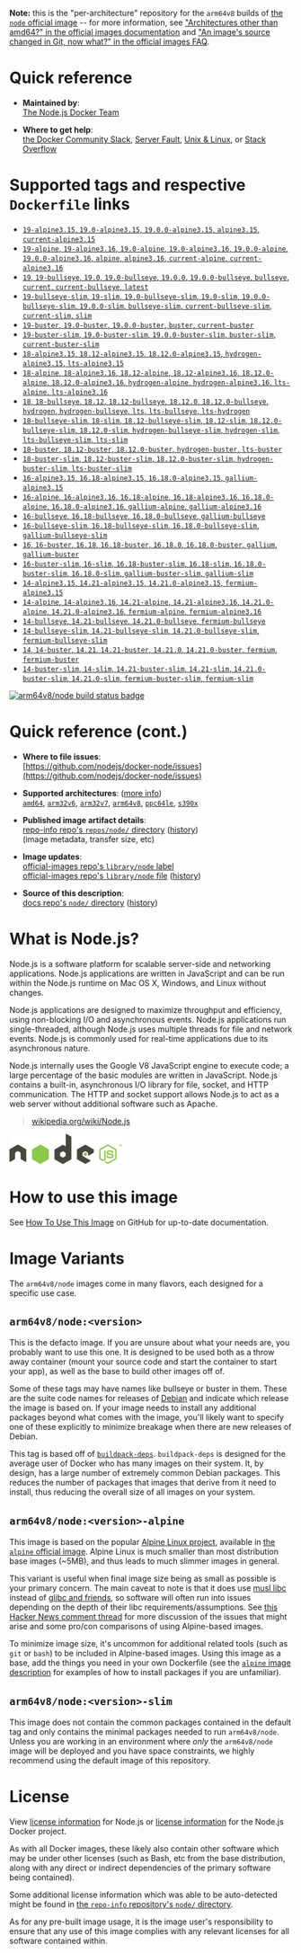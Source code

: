 <!--

********************************************************************************

WARNING:

    DO NOT EDIT "node/README.md"

    IT IS AUTO-GENERATED

    (from the other files in "node/" combined with a set of templates)

********************************************************************************

-->

**Note:** this is the "per-architecture" repository for the `arm64v8` builds of [the `node` official image](https://hub.docker.com/_/node) -- for more information, see ["Architectures other than amd64?" in the official images documentation](https://github.com/docker-library/official-images#architectures-other-than-amd64) and ["An image's source changed in Git, now what?" in the official images FAQ](https://github.com/docker-library/faq#an-images-source-changed-in-git-now-what).

# Quick reference

-	**Maintained by**:  
	[The Node.js Docker Team](https://github.com/nodejs/docker-node)

-	**Where to get help**:  
	[the Docker Community Slack](https://dockr.ly/slack), [Server Fault](https://serverfault.com/help/on-topic), [Unix & Linux](https://unix.stackexchange.com/help/on-topic), or [Stack Overflow](https://stackoverflow.com/help/on-topic)

# Supported tags and respective `Dockerfile` links

-	[`19-alpine3.15`, `19.0-alpine3.15`, `19.0.0-alpine3.15`, `alpine3.15`, `current-alpine3.15`](https://github.com/nodejs/docker-node/blob/521cc918805cfc24e31e7d4460aba80a5e5743da/19/alpine3.15/Dockerfile)
-	[`19-alpine`, `19-alpine3.16`, `19.0-alpine`, `19.0-alpine3.16`, `19.0.0-alpine`, `19.0.0-alpine3.16`, `alpine`, `alpine3.16`, `current-alpine`, `current-alpine3.16`](https://github.com/nodejs/docker-node/blob/521cc918805cfc24e31e7d4460aba80a5e5743da/19/alpine3.16/Dockerfile)
-	[`19`, `19-bullseye`, `19.0`, `19.0-bullseye`, `19.0.0`, `19.0.0-bullseye`, `bullseye`, `current`, `current-bullseye`, `latest`](https://github.com/nodejs/docker-node/blob/521cc918805cfc24e31e7d4460aba80a5e5743da/19/bullseye/Dockerfile)
-	[`19-bullseye-slim`, `19-slim`, `19.0-bullseye-slim`, `19.0-slim`, `19.0.0-bullseye-slim`, `19.0.0-slim`, `bullseye-slim`, `current-bullseye-slim`, `current-slim`, `slim`](https://github.com/nodejs/docker-node/blob/521cc918805cfc24e31e7d4460aba80a5e5743da/19/bullseye-slim/Dockerfile)
-	[`19-buster`, `19.0-buster`, `19.0.0-buster`, `buster`, `current-buster`](https://github.com/nodejs/docker-node/blob/521cc918805cfc24e31e7d4460aba80a5e5743da/19/buster/Dockerfile)
-	[`19-buster-slim`, `19.0-buster-slim`, `19.0.0-buster-slim`, `buster-slim`, `current-buster-slim`](https://github.com/nodejs/docker-node/blob/521cc918805cfc24e31e7d4460aba80a5e5743da/19/buster-slim/Dockerfile)
-	[`18-alpine3.15`, `18.12-alpine3.15`, `18.12.0-alpine3.15`, `hydrogen-alpine3.15`, `lts-alpine3.15`](https://github.com/nodejs/docker-node/blob/f05fbf88068ba29ac9b544a72c9471ba60243e4b/18/alpine3.15/Dockerfile)
-	[`18-alpine`, `18-alpine3.16`, `18.12-alpine`, `18.12-alpine3.16`, `18.12.0-alpine`, `18.12.0-alpine3.16`, `hydrogen-alpine`, `hydrogen-alpine3.16`, `lts-alpine`, `lts-alpine3.16`](https://github.com/nodejs/docker-node/blob/f05fbf88068ba29ac9b544a72c9471ba60243e4b/18/alpine3.16/Dockerfile)
-	[`18`, `18-bullseye`, `18.12`, `18.12-bullseye`, `18.12.0`, `18.12.0-bullseye`, `hydrogen`, `hydrogen-bullseye`, `lts`, `lts-bullseye`, `lts-hydrogen`](https://github.com/nodejs/docker-node/blob/f05fbf88068ba29ac9b544a72c9471ba60243e4b/18/bullseye/Dockerfile)
-	[`18-bullseye-slim`, `18-slim`, `18.12-bullseye-slim`, `18.12-slim`, `18.12.0-bullseye-slim`, `18.12.0-slim`, `hydrogen-bullseye-slim`, `hydrogen-slim`, `lts-bullseye-slim`, `lts-slim`](https://github.com/nodejs/docker-node/blob/f05fbf88068ba29ac9b544a72c9471ba60243e4b/18/bullseye-slim/Dockerfile)
-	[`18-buster`, `18.12-buster`, `18.12.0-buster`, `hydrogen-buster`, `lts-buster`](https://github.com/nodejs/docker-node/blob/f05fbf88068ba29ac9b544a72c9471ba60243e4b/18/buster/Dockerfile)
-	[`18-buster-slim`, `18.12-buster-slim`, `18.12.0-buster-slim`, `hydrogen-buster-slim`, `lts-buster-slim`](https://github.com/nodejs/docker-node/blob/f05fbf88068ba29ac9b544a72c9471ba60243e4b/18/buster-slim/Dockerfile)
-	[`16-alpine3.15`, `16.18-alpine3.15`, `16.18.0-alpine3.15`, `gallium-alpine3.15`](https://github.com/nodejs/docker-node/blob/8edd510a1b2f64330fd7b865afd12d88c3c21679/16/alpine3.15/Dockerfile)
-	[`16-alpine`, `16-alpine3.16`, `16.18-alpine`, `16.18-alpine3.16`, `16.18.0-alpine`, `16.18.0-alpine3.16`, `gallium-alpine`, `gallium-alpine3.16`](https://github.com/nodejs/docker-node/blob/8edd510a1b2f64330fd7b865afd12d88c3c21679/16/alpine3.16/Dockerfile)
-	[`16-bullseye`, `16.18-bullseye`, `16.18.0-bullseye`, `gallium-bullseye`](https://github.com/nodejs/docker-node/blob/8edd510a1b2f64330fd7b865afd12d88c3c21679/16/bullseye/Dockerfile)
-	[`16-bullseye-slim`, `16.18-bullseye-slim`, `16.18.0-bullseye-slim`, `gallium-bullseye-slim`](https://github.com/nodejs/docker-node/blob/8edd510a1b2f64330fd7b865afd12d88c3c21679/16/bullseye-slim/Dockerfile)
-	[`16`, `16-buster`, `16.18`, `16.18-buster`, `16.18.0`, `16.18.0-buster`, `gallium`, `gallium-buster`](https://github.com/nodejs/docker-node/blob/8edd510a1b2f64330fd7b865afd12d88c3c21679/16/buster/Dockerfile)
-	[`16-buster-slim`, `16-slim`, `16.18-buster-slim`, `16.18-slim`, `16.18.0-buster-slim`, `16.18.0-slim`, `gallium-buster-slim`, `gallium-slim`](https://github.com/nodejs/docker-node/blob/8edd510a1b2f64330fd7b865afd12d88c3c21679/16/buster-slim/Dockerfile)
-	[`14-alpine3.15`, `14.21-alpine3.15`, `14.21.0-alpine3.15`, `fermium-alpine3.15`](https://github.com/nodejs/docker-node/blob/6186eff9cea628d90d4f83657d56d0502b515ced/14/alpine3.15/Dockerfile)
-	[`14-alpine`, `14-alpine3.16`, `14.21-alpine`, `14.21-alpine3.16`, `14.21.0-alpine`, `14.21.0-alpine3.16`, `fermium-alpine`, `fermium-alpine3.16`](https://github.com/nodejs/docker-node/blob/6186eff9cea628d90d4f83657d56d0502b515ced/14/alpine3.16/Dockerfile)
-	[`14-bullseye`, `14.21-bullseye`, `14.21.0-bullseye`, `fermium-bullseye`](https://github.com/nodejs/docker-node/blob/6186eff9cea628d90d4f83657d56d0502b515ced/14/bullseye/Dockerfile)
-	[`14-bullseye-slim`, `14.21-bullseye-slim`, `14.21.0-bullseye-slim`, `fermium-bullseye-slim`](https://github.com/nodejs/docker-node/blob/6186eff9cea628d90d4f83657d56d0502b515ced/14/bullseye-slim/Dockerfile)
-	[`14`, `14-buster`, `14.21`, `14.21-buster`, `14.21.0`, `14.21.0-buster`, `fermium`, `fermium-buster`](https://github.com/nodejs/docker-node/blob/6186eff9cea628d90d4f83657d56d0502b515ced/14/buster/Dockerfile)
-	[`14-buster-slim`, `14-slim`, `14.21-buster-slim`, `14.21-slim`, `14.21.0-buster-slim`, `14.21.0-slim`, `fermium-buster-slim`, `fermium-slim`](https://github.com/nodejs/docker-node/blob/6186eff9cea628d90d4f83657d56d0502b515ced/14/buster-slim/Dockerfile)

[![arm64v8/node build status badge](https://img.shields.io/jenkins/s/https/doi-janky.infosiftr.net/job/multiarch/job/arm64v8/job/node.svg?label=arm64v8/node%20%20build%20job)](https://doi-janky.infosiftr.net/job/multiarch/job/arm64v8/job/node/)

# Quick reference (cont.)

-	**Where to file issues**:  
	[https://github.com/nodejs/docker-node/issues](https://github.com/nodejs/docker-node/issues)

-	**Supported architectures**: ([more info](https://github.com/docker-library/official-images#architectures-other-than-amd64))  
	[`amd64`](https://hub.docker.com/r/amd64/node/), [`arm32v6`](https://hub.docker.com/r/arm32v6/node/), [`arm32v7`](https://hub.docker.com/r/arm32v7/node/), [`arm64v8`](https://hub.docker.com/r/arm64v8/node/), [`ppc64le`](https://hub.docker.com/r/ppc64le/node/), [`s390x`](https://hub.docker.com/r/s390x/node/)

-	**Published image artifact details**:  
	[repo-info repo's `repos/node/` directory](https://github.com/docker-library/repo-info/blob/master/repos/node) ([history](https://github.com/docker-library/repo-info/commits/master/repos/node))  
	(image metadata, transfer size, etc)

-	**Image updates**:  
	[official-images repo's `library/node` label](https://github.com/docker-library/official-images/issues?q=label%3Alibrary%2Fnode)  
	[official-images repo's `library/node` file](https://github.com/docker-library/official-images/blob/master/library/node) ([history](https://github.com/docker-library/official-images/commits/master/library/node))

-	**Source of this description**:  
	[docs repo's `node/` directory](https://github.com/docker-library/docs/tree/master/node) ([history](https://github.com/docker-library/docs/commits/master/node))

# What is Node.js?

Node.js is a software platform for scalable server-side and networking applications. Node.js applications are written in JavaScript and can be run within the Node.js runtime on Mac OS X, Windows, and Linux without changes.

Node.js applications are designed to maximize throughput and efficiency, using non-blocking I/O and asynchronous events. Node.js applications run single-threaded, although Node.js uses multiple threads for file and network events. Node.js is commonly used for real-time applications due to its asynchronous nature.

Node.js internally uses the Google V8 JavaScript engine to execute code; a large percentage of the basic modules are written in JavaScript. Node.js contains a built-in, asynchronous I/O library for file, socket, and HTTP communication. The HTTP and socket support allows Node.js to act as a web server without additional software such as Apache.

> [wikipedia.org/wiki/Node.js](https://en.wikipedia.org/wiki/Node.js)

![logo](https://raw.githubusercontent.com/docker-library/docs/01c12653951b2fe592c1f93a13b4e289ada0e3a1/node/logo.png)

# How to use this image

See [How To Use This Image](https://github.com/nodejs/docker-node/blob/master/README.md#how-to-use-this-image) on GitHub for up-to-date documentation.

# Image Variants

The `arm64v8/node` images come in many flavors, each designed for a specific use case.

## `arm64v8/node:<version>`

This is the defacto image. If you are unsure about what your needs are, you probably want to use this one. It is designed to be used both as a throw away container (mount your source code and start the container to start your app), as well as the base to build other images off of.

Some of these tags may have names like bullseye or buster in them. These are the suite code names for releases of [Debian](https://wiki.debian.org/DebianReleases) and indicate which release the image is based on. If your image needs to install any additional packages beyond what comes with the image, you'll likely want to specify one of these explicitly to minimize breakage when there are new releases of Debian.

This tag is based off of [`buildpack-deps`](https://hub.docker.com/_/buildpack-deps/). `buildpack-deps` is designed for the average user of Docker who has many images on their system. It, by design, has a large number of extremely common Debian packages. This reduces the number of packages that images that derive from it need to install, thus reducing the overall size of all images on your system.

## `arm64v8/node:<version>-alpine`

This image is based on the popular [Alpine Linux project](https://alpinelinux.org), available in [the `alpine` official image](https://hub.docker.com/_/alpine). Alpine Linux is much smaller than most distribution base images (~5MB), and thus leads to much slimmer images in general.

This variant is useful when final image size being as small as possible is your primary concern. The main caveat to note is that it does use [musl libc](https://musl.libc.org) instead of [glibc and friends](https://www.etalabs.net/compare_libcs.html), so software will often run into issues depending on the depth of their libc requirements/assumptions. See [this Hacker News comment thread](https://news.ycombinator.com/item?id=10782897) for more discussion of the issues that might arise and some pro/con comparisons of using Alpine-based images.

To minimize image size, it's uncommon for additional related tools (such as `git` or `bash`) to be included in Alpine-based images. Using this image as a base, add the things you need in your own Dockerfile (see the [`alpine` image description](https://hub.docker.com/_/alpine/) for examples of how to install packages if you are unfamiliar).

## `arm64v8/node:<version>-slim`

This image does not contain the common packages contained in the default tag and only contains the minimal packages needed to run `arm64v8/node`. Unless you are working in an environment where *only* the `arm64v8/node` image will be deployed and you have space constraints, we highly recommend using the default image of this repository.

# License

View [license information](https://github.com/nodejs/node/blob/master/LICENSE) for Node.js or [license information](https://github.com/nodejs/docker-node/blob/master/LICENSE) for the Node.js Docker project.

As with all Docker images, these likely also contain other software which may be under other licenses (such as Bash, etc from the base distribution, along with any direct or indirect dependencies of the primary software being contained).

Some additional license information which was able to be auto-detected might be found in [the `repo-info` repository's `node/` directory](https://github.com/docker-library/repo-info/tree/master/repos/node).

As for any pre-built image usage, it is the image user's responsibility to ensure that any use of this image complies with any relevant licenses for all software contained within.

